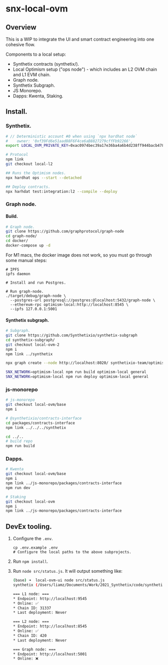 # snx-local-ovm

## Overview

This is a WIP to integrate the UI and smart contract engineering into one cohesive flow.

Components to a local setup:

 * Synthetix contracts (synthetix/).
 * Local Optimism setup ("ops node") - which includes an L2 OVM chain and L1 EVM chain.
 * Graph node.
 * Synthetix Subgraph.
 * JS Monorepo.
 * Dapps: Kwenta, Staking.

## Install.

### Synthetix.

```sh
# // Deterministic account #0 when using `npx hardhat node`
#    owner: '0xf39Fd6e51aad88F6F4ce6aB8827279cffFb92266',
export LOCAL_OVM_PRIVATE_KEY=0xac0974bec39a17e36ba4a6b4d238ff944bacb478cbed5efcae784d7bf4f2ff80

# Protocol
npm link
git checkout local-l2

## Runs the Optimism nodes.
npx hardhat ops --start --detached

## Deploy contracts.
npx harhdat test:integration:l2 --compile --deploy
```

### Graph node.

#### Build.

```sh
# Graph node.
git clone https://github.com/graphprotocol/graph-node
cd graph-node/
cd docker/
docker-compose up -d
```

For M1 macs, the docker image does not work, so you must go through some manual steps:

```
# IPFS
ipfs daemon

# Install and run Postgres.

# Run graph-node.
./target/debug/graph-node \
  --postgres-url postgresql://postgres:@localhost:5432/graph-node \
  --ethereum-rpc optimism-local:http://localhost:8545 \
  --ipfs 127.0.0.1:5001
```

#### Synthetix subgraph.

```sh
# Subgraph.
git clone https://github.com/Synthetixio/synthetix-subgraph
cd synthetix-subgraph/
git checkout local-ovm-2
npm i
npm link ../synthetix

npx graph create --node http://localhost:8020/ synthetixio-team/optimism-local-general

SNX_NETWORK=optimism-local npm run build optimism-local general
SNX_NETWORK=optimism-local npm run deploy optimism-local general
```

### js-monorepo

```sh
# js-monorepo
git checkout local-ovm/base
npm i

# @synthetixio/contracts-interface
cd packages/contracts-interface
npm link ../../../synthetix

cd ../..
# build repo
npm run build
```

### Dapps.

```sh
# Kwenta
git checkout local-ovm/base
npm i
npm link ../js-monorepo/packages/contracts-interface
npm run dev

# Staking
git checkout local-ovm
npm i
npm link ../js-monorepo/packages/contracts-interface
```

## DevEx tooling.

 1. Configure the `.env`.
    ```
    cp .env.example .env
    # Configure the local paths to the above subprojects.
    ```
 2. Run `npm install`.
 3. Run `node src/status.js`. It will output something like: 

    ```sh
    (base) ➜  local-ovm-ui node src/status.js
    synthetix (/Users/liamz/Documents/Work/2021_Synthetix/code/synthetix)

    === L1 node: ===
    * Endpoint: http://localhost:9545
    * Online: ✅
    * Chain ID: 31337
    * Last deployment: Never

    === L2 node: ===
    * Endpoint: http://localhost:8545
    * Online: ✅
    * Chain ID: 420
    * Last deployment: Never

    === Graph node: ===
    * Endpoint: http://localhost:5001
    * Online: ❌
   ```
